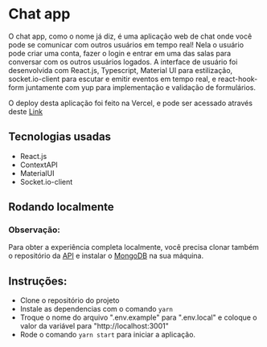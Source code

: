 # Chat app

  O chat app, como o nome já diz, é uma aplicação web de chat onde você pode se comunicar com outros usuários em tempo real! Nela o usuário pode criar uma conta, fazer o login e entrar em uma das salas para conversar com os outros usuários logados. A interface de usuário foi desenvolvida com React.js, Typescript, Material UI para estilização, socket.io-client para escutar e emitir eventos em tempo real, e react-hook-form juntamente com yup para implementação e validação de formulários.
  
  O deploy desta aplicação foi feito na Vercel, e pode ser acessado através deste <a href="https://chat-app-inaciogu.vercel.app/">Link</a>

## Tecnologias usadas
  - React.js
  - ContextAPI
  - MaterialUI
  - Socket.io-client

## Rodando localmente
   ### Observação:
   <p>Para obter a experiência completa localmente, você precisa clonar também o repositório da <a href="https://github.com/inaciogu/Chat-API">API</a> e instalar o <a href="https://www.mongodb.com/docs/manual/installation/">MongoDB</a> na sua máquina.</p>
   
   ## Instruções:
  
  - Clone o repositório do projeto
  - Instale as dependencias com o comando `yarn`
  - Troque o nome do arquivo ".env.example" para ".env.local" e coloque o valor da variável para "http://localhost:3001"
  - Rode o comando `yarn start` para iniciar a aplicação.
